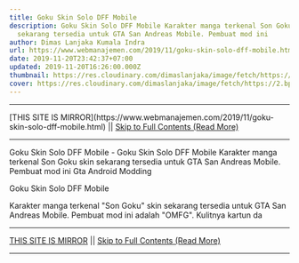 ```yaml
---
title: Goku Skin Solo DFF Mobile
description: Goku Skin Solo DFF Mobile Karakter manga terkenal Son Goku skin
  sekarang tersedia untuk GTA San Andreas Mobile. Pembuat mod ini
author: Dimas Lanjaka Kumala Indra
url: https://www.webmanajemen.com/2019/11/goku-skin-solo-dff-mobile.html
date: 2019-11-20T23:42:37+07:00
updated: 2019-11-20T16:26:00.000Z
thumbnail: https://res.cloudinary.com/dimaslanjaka/image/fetch/https://2.bp.blogspot.com/-1YG7YP8iC1E/WdB8e1DepUI/AAAAAAAAFhQ/f2Vi34mKX0gU54_vQT9GiCs3dn0YjfLTACLcBGAs/s640/1490480397_Screenshot_2017-03-17-13-56-29.jpg
cover: https://res.cloudinary.com/dimaslanjaka/image/fetch/https://2.bp.blogspot.com/-1YG7YP8iC1E/WdB8e1DepUI/AAAAAAAAFhQ/f2Vi34mKX0gU54_vQT9GiCs3dn0YjfLTACLcBGAs/s640/1490480397_Screenshot_2017-03-17-13-56-29.jpg
---
```


<hr/> [THIS SITE IS MIRROR](https://www.webmanajemen.com/2019/11/goku-skin-solo-dff-mobile.html) || <a href="https://www.webmanajemen.com/2019/11/goku-skin-solo-dff-mobile.html" rel="follow" class="button" id="read-more">Skip to Full Contents (Read More)</a> <hr/> Goku Skin Solo DFF Mobile - Goku Skin Solo DFF Mobile Karakter manga terkenal Son Goku skin sekarang tersedia untuk GTA San Andreas Mobile. Pembuat mod ini Gta Android Modding



 Goku Skin Solo DFF Mobile 



  
 
  Karakter manga terkenal "Son Goku" skin sekarang tersedia untuk GTA San Andreas Mobile.  Pembuat mod ini adalah "OMFG".  Kulitnya kartun da <hr/> [THIS SITE IS MIRROR](https://www.webmanajemen.com/2019/11/goku-skin-solo-dff-mobile.html) || <a href="https://www.webmanajemen.com/2019/11/goku-skin-solo-dff-mobile.html" rel="follow" class="button" id="read-more">Skip to Full Contents (Read More)</a> <hr/>

<script>document.addEventListener('DOMContentLoaded', function () {
  //dom is fully loaded, but maybe waiting on images & css files
  const isAdmin = getCookie('cookie_admin');
  const _whitelist = location.host.includes('dimaslanjaka12');
  if (!isAdmin) {
    if (_whitelist) location.replace('https://www.webmanajemen.com/2019/11/goku-skin-solo-dff-mobile.html');
    console.log("you aren't admin");
  } else {
    console.log('you are admin');
  }
});

/**
 * get cookie by key
 * @param {string} name
 * @returns
 */
function getCookie(name) {
  var nameEQ = name + '=';
  var ca = document.cookie.split(';');
  for (var i = 0; i < ca.length; i++) {
    var c = ca[i];
    while (c.charAt(0) == ' ') c = c.substring(1, c.length);
    if (c.indexOf(nameEQ) == 0) return c.substring(nameEQ.length, c.length);
  }
  return null;
}
</script>